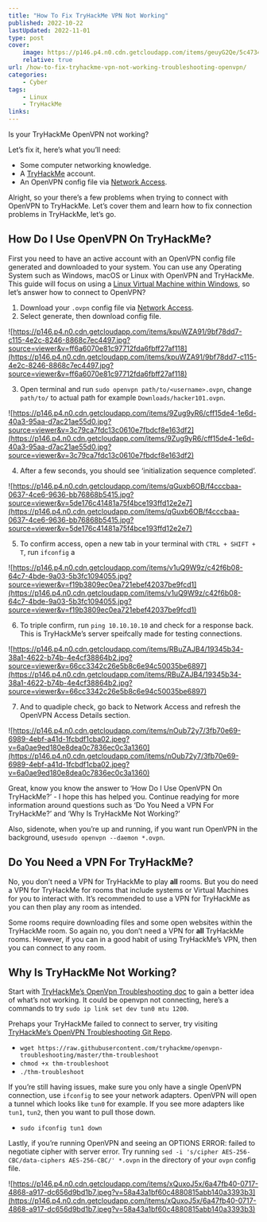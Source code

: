 ```yaml
---
title: "How To Fix TryHackMe VPN Not Working"
published: 2022-10-22
lastUpdated: 2022-11-01
type: post
cover:
    image: https://p146.p4.n0.cdn.getcloudapp.com/items/geuyG2Qe/5c47342b-3538-44ff-a654-719076a0902f.jpeg? #v=286811a9d1a35788922a9ace8194e936
    relative: true
url: /how-to-fix-tryhackme-vpn-not-working-troubleshooting-openvpn/ 
categories: 
    - Cyber
tags:
    - Linux
    - TryHackMe
links:
---
```


Is your TryHackMe OpenVPN not working? 

Let’s fix it, here’s what you’ll need:

- Some computer networking knowledge.
- A [TryHackMe](https://tryhackme.com/) account.
- An OpenVPN config file via [Network Access](https://tryhackme.com/access).

Alright, so your there’s a few problems when trying to connect with OpenVPN to TryHackMe. Let’s cover them and learn how to fix connection problems in TryHackMe, let’s go.

## How Do I Use OpenVPN On TryHackMe?

First you need to have an active account with an OpenVPN config file generated and downloaded to your system. You can use any Operating System such as Windows, macOS or Linux with OpenVPN and TryHackMe. This guide will focus on using a [Linux Virtual Machine within Windows](https://mrash.co/how-to-setup-ubuntu-using-virtualbox/), so let’s answer how to connect to OpenVPN?

1. Download your `.ovpn` config file via [Network Access](https://tryhackme.com/access). 
2. Select generate, then download config file.
    
![https://p146.p4.n0.cdn.getcloudapp.com/items/kpuWZA91/9bf78dd7-c115-4e2c-8246-8868c7ec4497.jpg?source=viewer&v=ff6a6070e81c97712fda6fbff27af118](https://p146.p4.n0.cdn.getcloudapp.com/items/kpuWZA91/9bf78dd7-c115-4e2c-8246-8868c7ec4497.jpg?source=viewer&v=ff6a6070e81c97712fda6fbff27af118)
    
3. Open terminal and run `sudo openvpn path/to/<username>.ovpn`, change `path/to/` to actual path for example `Downloads/hacker101.ovpn`.
    
![https://p146.p4.n0.cdn.getcloudapp.com/items/9Zug9yR6/cff15de4-1e6d-40a3-95aa-d7ac21ae55d0.jpg?source=viewer&v=3c79ca7fdc13c0610e7fbdcf8e163df2](https://p146.p4.n0.cdn.getcloudapp.com/items/9Zug9yR6/cff15de4-1e6d-40a3-95aa-d7ac21ae55d0.jpg?source=viewer&v=3c79ca7fdc13c0610e7fbdcf8e163df2)
    
4. After a few seconds, you should see ‘initialization sequence completed’. 
    
![https://p146.p4.n0.cdn.getcloudapp.com/items/qGuxb6OB/f4cccbaa-0637-4ce6-9636-bb76868b5415.jpg?source=viewer&v=5de176c41481a75f4bce193ffd12e2e7](https://p146.p4.n0.cdn.getcloudapp.com/items/qGuxb6OB/f4cccbaa-0637-4ce6-9636-bb76868b5415.jpg?source=viewer&v=5de176c41481a75f4bce193ffd12e2e7)
    
5. To confirm access, open a new tab in your terminal with `CTRL + SHIFT + T`, run `ifconfig` a
    
![https://p146.p4.n0.cdn.getcloudapp.com/items/v1uQ9W9z/c42f6b08-64c7-4bde-9a03-5b3fc1094055.jpg?source=viewer&v=f19b3809ec0ea721ebef42037be9fcd1](https://p146.p4.n0.cdn.getcloudapp.com/items/v1uQ9W9z/c42f6b08-64c7-4bde-9a03-5b3fc1094055.jpg?source=viewer&v=f19b3809ec0ea721ebef42037be9fcd1)
    
6. To triple confirm, run `ping 10.10.10.10` and check for a response back. This is TryHackMe’s server speifcally made for testing connections.
    
![https://p146.p4.n0.cdn.getcloudapp.com/items/RBuZAJB4/19345b34-38a1-4622-b74b-4e4cf38864b2.jpg?source=viewer&v=66cc3342c26e5b8c6e94c50035be6897](https://p146.p4.n0.cdn.getcloudapp.com/items/RBuZAJB4/19345b34-38a1-4622-b74b-4e4cf38864b2.jpg?source=viewer&v=66cc3342c26e5b8c6e94c50035be6897)
    
7. And to quadiple check, go back to Network Access and refresh the OpenVPN Access Details section.
    
![https://p146.p4.n0.cdn.getcloudapp.com/items/nOub72y7/3fb70e69-6989-4ebf-a41d-1fcbdf1cba02.jpeg?v=6a0ae9ed180e8dea0c7836ec0c3a1360](https://p146.p4.n0.cdn.getcloudapp.com/items/nOub72y7/3fb70e69-6989-4ebf-a41d-1fcbdf1cba02.jpeg?v=6a0ae9ed180e8dea0c7836ec0c3a1360)
    

Great, know you know the answer to ‘How Do I Use OpenVPN On TryHackMe?’ - I hope this has helped you. Continue readying for more information around questions such as ‘Do You Need a VPN For TryHackMe?’ and ‘Why Is TryHackMe Not Working?’

Also, sidenote, when you’re up and running, if you want run OpenVPN in the background, use`sudo openvpn --daemon *.ovpn`.

## Do You Need a VPN For TryHackMe?

No, you don’t need a VPN for TryHackMe to play **all** rooms. But you do need a VPN for TryHackMe for rooms that include systems or Virtual Machines for you to interact with. It’s recommended to use a VPN for TryHackMe as you can then play any room as intended.

Some rooms require downloading files and some open websites within the TryHackMe room. So again no, you don’t need a VPN for **all** TryHackMe rooms. However, if you can in a good habit of using TryHackMe’s VPN, then you can connect to any room.

## Why Is TryHackMe Not Working?

Start with [TryHackMe’s OpenVpn Troubleshooting doc](https://docs.tryhackme.com/docs/openvpn/troubleshooting/openvpn-troubleshooting/) to gain a better idea of what’s not working. It could be openvpn not connecting, here’s a commands to try `sudo ip link set dev tun0 mtu 1200`.

Prehaps your TryHackMe failed to connect to server, try visiting [TryHackMe’s OpenVPN Troubleshooting Git Repo](https://github.com/tryhackme/openvpn-troubleshooting).

- `wget https://raw.githubusercontent.com/tryhackme/openvpn-troubleshooting/master/thm-troubleshoot`
- `chmod +x thm-troubleshoot`
- `./thm-troubleshoot`

If you’re still having issues, make sure you only have a single OpenVPN connection, use `ifconfig` to see your network adapters. OpenVPN will open a tunnel which looks like `tun0` for example. If you see more adapters like `tun1`, `tun2`, then you want to pull those down.

- `sudo ifconfig tun1 down`

Lastly, if you’re running OpenVPN and seeing an OPTIONS ERROR: failed to negotiate cipher with server error. Try running `sed -i 's/cipher AES-256-CBC/data-ciphers AES-256-CBC/' *.ovpn` in the directory of your `ovpn` config file.

![https://p146.p4.n0.cdn.getcloudapp.com/items/xQuxoJ5x/6a47fb40-0717-4868-a917-dc656d9bd1b7.jpeg?v=58a43a1bf60c4880815abb140a3393b3](https://p146.p4.n0.cdn.getcloudapp.com/items/xQuxoJ5x/6a47fb40-0717-4868-a917-dc656d9bd1b7.jpeg?v=58a43a1bf60c4880815abb140a3393b3)